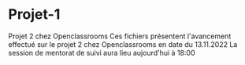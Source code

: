 # Projet-1
Projet 2 chez Openclassrooms
Ces fichiers présentent l'avancement effectué sur le projet 2 chez Openclassrooms en date du 13.11.2022
La session de mentorat de suivi aura lieu aujourd'hui à 18:00
